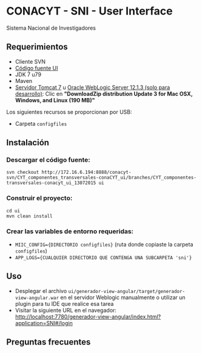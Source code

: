 # CONACYT - SNI - User Interface

Sistema Nacional de Investigadores

## Requerimientos
- Cliente SVN
- [Código fuente UI](http://172.16.6.194:8888/conacyt-svn/CYT_componentes_transversales-conaCYT_ui/branches/CYT_componentes-transversales-conacyt_ui_13072015)
- JDK 7 u79
- Maven
- [Servidor Tomcat 7](https://tomcat.apache.org/download-70.cgi) u [Oracle WebLogic Server 12.1.3 (solo para desarrollo)](https://www.oracle.com/technetwork/middleware/weblogic/downloads/wls-main-097127.html): Clic en **"DownloadZip distribution Update 3 for Mac OSX, Windows, and Linux (190 MB)"**

Los siguientes recursos se proporcionan por USB:  
- Carpeta `configfiles`

## Instalación
### Descargar el código fuente:
	
	svn checkout http://172.16.6.194:8888/conacyt-svn/CYT_componentes_transversales-conaCYT_ui/branches/CYT_componentes-transversales-conacyt_ui_13072015 ui

### Construir el proyecto:
```
cd ui
mvn clean install
```

### Crear las variables de entorno requeridas:
- `MIIC_CONFIG={DIRECTORIO configfiles}` (ruta donde copiaste la carpeta `configfiles`)
- `APP_LOGS={CUALQUIER DIRECTORIO QUE CONTENGA UNA SUBCARPETA 'sni'}`
		
## Uso
- Desplegar el archivo `ui/generador-view-angular/target/generador-view-angular.war` en el servidor Weblogic manualmente o utilizar un plugin para tu IDE que realice esa tarea
- Visitar la siguiente URL en el navegador: [http://localhost:7780/generador-view-angular/index.html?application=SNI#/login](http://localhost:7780/generador-view-angular/index.html?application=SNI#/login)

## Preguntas frecuentes
